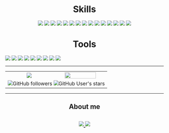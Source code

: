<h1 align="center">Skills</h1>
<div align="center">
  <img src="https://img.shields.io/badge/-Javascript-lightgray?&style=for-the-badge&logo=javascript&logoColor=white"/>
  <img src="https://img.shields.io/badge/-SPARK-orange?&style=for-the-badge&logo=apachespark&logoColor=white"/>
    <img src="https://img.shields.io/badge/python%20-%2343853D.svg?&style=for-the-badge&logo=python&logoColor=white"/>
  <img src="https://img.shields.io/badge/-.NET-blueviolet?&style=for-the-badge&logo=dotnet&logoColor=white"/>
  <img src="https://img.shields.io/badge/C/C++%20-%23323330.svg?&style=for-the-badge&logo=cplusplus&logoColor=#00599C"/>
  <img src="https://img.shields.io/badge/-PyTorch-critical?&style=for-the-badge&logo=pytorch&logoColor=white"/>
  <img src="https://img.shields.io/badge/-Node.js-yellow?&style=for-the-badge&logo=nodedotjs&logoColor=white"/>
  <img src="https://img.shields.io/badge/-Flutter-informational?&style=for-the-badge&logo=flutter&logoColor=white"/>
  <img src="https://img.shields.io/badge/-Spring Boot-success?&style=for-the-badge&logo=springboot&logoColor=white"/>
  <img src="https://img.shields.io/badge/-Scikitlearn-ff69b4?&style=for-the-badge&logo=scikitlearn&logoColor=white"/>
  <img src="https://img.shields.io/badge/-Docker-9cf?&style=for-the-badge&logo=docker&logoColor=white"/>
  <img src="https://img.shields.io/badge/-Pandas-white?&style=for-the-badge&logo=pandas&logoColor=black"/>
  <img src="https://img.shields.io/badge/-React-lightblue?&style=for-the-badge&logo=react&logoColor=black"/>
  <img src="https://img.shields.io/badge/git%20-%23121011.svg?&style=for-the-badge&logo=git&logoColor=white"/>
  <img src="https://img.shields.io/badge/-Numpy-013243?&style=for-the-badge&logo=numpy&logoColor=white"/>
</div>

<h1 align="center">Tools</h1>
<div align="left">
  <img src="https://img.shields.io/static/v1?label=Data analysis&message=Jupyter&color=darkorange&logo=jupyter&style=for-the-badge&logoColor=white">
  <img src="https://img.shields.io/static/v1?label=IDE&message=Jet brains&color=black&logo=jetbrains&style=for-the-badge&logoColor=white">
  <img src="https://img.shields.io/static/v1?&label=EDITOR&message=VS CODE&color=purple&logo=visual-studio&style=for-the-badge&logoColor=light%20blue">
  <img src="https://img.shields.io/static/v1?&label=MOBILE&message=ANDROID STUDIO&color=lightgreen&logo=androidstudio&style=for-the-badge&logoColor=white">
  <img src="https://img.shields.io/static/v1?&label=SERVER&message=NGINX&color=darkgreen&logo=nginx&style=for-the-badge&logoColor=white">
  <img src="https://img.shields.io/static/v1?&label=CI/CD&message=Jenkins&color=D24939&logo=jenkins&style=for-the-badge&logoColor=white">
  <img src="https://img.shields.io/static/v1?label=Shell&message=ZSH&color=black&logo=powershell&style=for-the-badge&logoColor=white">
  <img src="https://img.shields.io/static/v1?label=Big data&message=Hadoop&color=66CCFF&logo=apachehadoop&style=for-the-badge&logoColor=white">
  <img src="https://img.shields.io/static/v1?label=OS&message=macOS Windows Linux&color=blue&logo=artix-linux&style=for-the-badge&logoColor=white">
</div>

---

<!--<h1 align="center">My STATS<h1>-->
<table border="0" width="100%" style="border: none;">
<tr>
  <td align="center">
    <a href="https://github.com/lolloberga/Lorenzo-Bergadano">
      <img align="center" src="https://github-readme-stats-gyro7.vercel.app/api?username=lolloberga&hide_border=true&show_icons=true&count_private=true&langs_count=10&theme=dracula"/>
    </a>
  </td>
  <!--<td valign="top">
    <img alt="GitHub followers" src="https://img.shields.io/github/followers/lolloberga?logo=git&logoColor=white&style=for-the-badge">
    <img alt="GitHub User's stars" src="https://img.shields.io/github/stars/lolloberga?affiliations=COLLABORATOR&logo=startrek&logoColor=white&style=for-the-badge">
  </td>-->
  <td align="center">
    <a href="https://github.com/lolloberga/Lorenzo-Bergadano">
      <img align="center" src="https://github-readme-stats.vercel.app/api/top-langs/?username=lolloberga&layout=donut-vertical&theme=dracula" width="80%"/>
    </a>
  </td>
</tr>
<tr>
  <td valign="top" colspan="2" align="center">
    <img alt="GitHub followers" src="https://img.shields.io/github/followers/lolloberga?logo=git&logoColor=white&style=for-the-badge">
    <img alt="GitHub User's stars" src="https://img.shields.io/github/stars/lolloberga?affiliations=COLLABORATOR&logo=startrek&logoColor=white&style=for-the-badge">
  </td>
</tr>
</table>

---

<h2 align="center">About me<h2>
<div align="center">
  <a href="https://www.linkedin.com/in/lorenzo-bergadano-62014a1b9/?locale=en_US">
    <img src="https://img.shields.io/static/v1?label=&message=Linkedin&color=0A66C2&logo=linkedin&style=for-the-badge&logoColor=white">
  </a>
  <img src="https://img.shields.io/static/v1?label=&message=lorenzobergadano@gmail.com&color=EA4335&logo=gmail&style=for-the-badge&logoColor=white">
</div>
